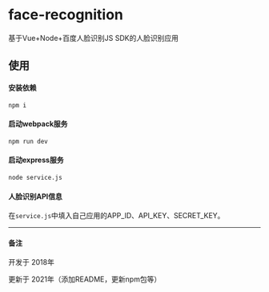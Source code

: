 # face-recognition
基于Vue+Node+百度人脸识别JS SDK的人脸识别应用

## 使用

#### 安装依赖

```
npm i
```

#### 启动webpack服务

```
npm run dev
```

#### 启动express服务

```
node service.js
```

#### 人脸识别API信息

在` service.js `中填入自己应用的APP_ID、API_KEY、SECRET_KEY。

<hr />

#### 备注

开发于 2018年

更新于 2021年（添加README，更新npm包等）
